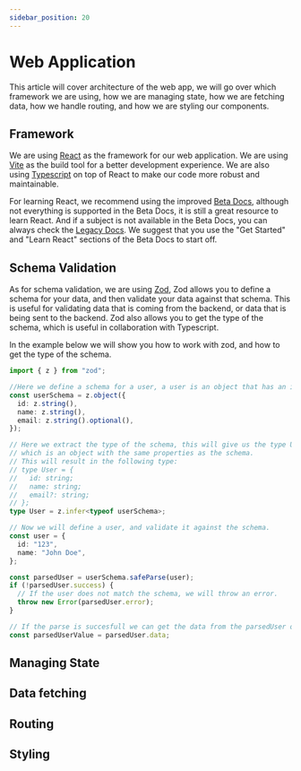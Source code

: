 ```yaml
---
sidebar_position: 20
---
```


# Web Application

This article will cover architecture of the web app, we will go over which framework we are using, how we are managing state, how we are fetching data, how we handle routing, and how we are styling our components.

## Framework

We are using [React](https://reactjs.org/) as the framework for our web application. We are using [Vite](https://vitejs.dev/) as the build tool for a better development experience. We are also using [Typescript](https://www.typescriptlang.org/) on top of React to make our code more robust and maintainable.

For learning React, we recommend using the improved [Beta Docs](https://beta.reactjs.org/), although not everything is supported in the Beta Docs, it is still a great resource to learn React. And if a subject is not available in the Beta Docs, you can always check the [Legacy Docs](https://reactjs.org/). We suggest that you use the "Get Started" and "Learn React" sections of the Beta Docs to start off.

## Schema Validation

As for schema validation, we are using [Zod](https://github.com/colinhacks/zod), Zod allows you to define a schema for your data, and then validate your data against that schema. This is useful for validating data that is coming from the backend, or data that is being sent to the backend. Zod also allows you to get the type of the schema, which is useful in collaboration with Typescript.

In the example below we will show you how to work with zod, and how to get the type of the schema.

```ts
import { z } from "zod";

//Here we define a schema for a user, a user is an object that has an id, name, and optionally an email.
const userSchema = z.object({
  id: z.string(),
  name: z.string(),
  email: z.string().optional(),
});

// Here we extract the type of the schema, this will give us the type User, 
// which is an object with the same properties as the schema.
// This will result in the following type:
// type User = {
//   id: string;
//   name: string;
//   email?: string;
// };
type User = z.infer<typeof userSchema>;

// Now we will define a user, and validate it against the schema.
const user = {
  id: "123",
  name: "John Doe",
};

const parsedUser = userSchema.safeParse(user);
if (!parsedUser.success) {
  // If the user does not match the schema, we will throw an error.
  throw new Error(parsedUser.error);
}

// If the parse is succesfull we can get the data from the parsedUser object.
const parsedUserValue = parsedUser.data;
```

## Managing State

## Data fetching

## Routing

## Styling